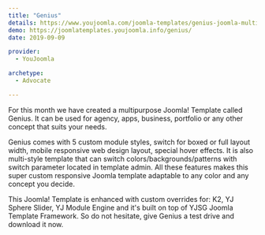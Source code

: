 ```yaml
---
title: "Genius"
details: https://www.youjoomla.com/joomla-templates/genius-joomla-multipurpose-template.html
demo: https://joomlatemplates.youjoomla.info/genius/
date: 2019-09-09

provider:
  - YouJoomla

archetype:
  - Advocate

--- 
```


For this month we have created a multipurpose Joomla! Template called Genius. It can be used for agency, apps, business, portfolio or any other concept that suits your needs.

Genius comes with 5 custom module styles, switch for boxed or full layout width, mobile responsive web design layout, special hover effects. It is also multi-style template that can switch colors/backgrounds/patterns with switch parameter located in template admin. All these features makes this super custom responsive Joomla template adaptable to any color and any concept you decide.

This Joomla! Template is enhanced with custom overrides for: K2, YJ Sphere Slider, YJ Module Engine and it's built on top of YJSG Joomla Template Framework.
So do not hesitate, give Genius a test drive and download it now.
